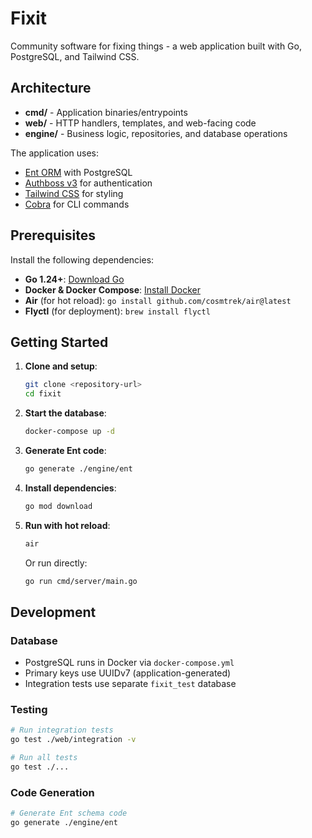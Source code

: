 # Fixit

Community software for fixing things - a web application built with Go, PostgreSQL, and Tailwind CSS.

## Architecture

- **cmd/** - Application binaries/entrypoints
- **web/** - HTTP handlers, templates, and web-facing code
- **engine/** - Business logic, repositories, and database operations

The application uses:
- [Ent ORM](https://entgo.io/) with PostgreSQL
- [Authboss v3](https://github.com/volatiletech/authboss) for authentication
- [Tailwind CSS](https://tailwindcss.com/) for styling
- [Cobra](https://github.com/spf13/cobra) for CLI commands

## Prerequisites

Install the following dependencies:

- **Go 1.24+**: [Download Go](https://golang.org/dl/)
- **Docker & Docker Compose**: [Install Docker](https://docs.docker.com/get-docker/)
- **Air** (for hot reload): `go install github.com/cosmtrek/air@latest`
- **Flyctl** (for deployment): `brew install flyctl`

## Getting Started

1. **Clone and setup**:
   ```bash
   git clone <repository-url>
   cd fixit
   ```

2. **Start the database**:
   ```bash
   docker-compose up -d
   ```

3. **Generate Ent code**:
   ```bash
   go generate ./engine/ent
   ```

4. **Install dependencies**:
   ```bash
   go mod download
   ```

5. **Run with hot reload**:
   ```bash
   air
   ```
   
   Or run directly:
   ```bash
   go run cmd/server/main.go
   ```

## Development

### Database
- PostgreSQL runs in Docker via `docker-compose.yml`
- Primary keys use UUIDv7 (application-generated)
- Integration tests use separate `fixit_test` database

### Testing
```bash
# Run integration tests
go test ./web/integration -v

# Run all tests
go test ./...
```

### Code Generation
```bash
# Generate Ent schema code
go generate ./engine/ent
```

